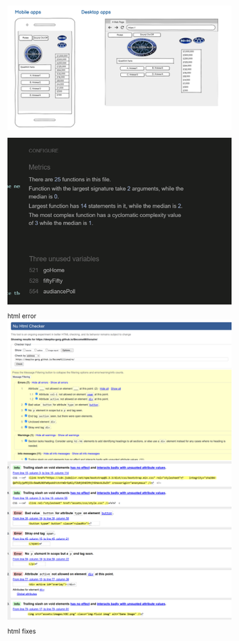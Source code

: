 ![alt text](assets/readmeImages/wireframe.png)

![Javascript Test Result Image](assets/readmeImages/JSHintTest.png)

html error
![alt text](image.png)
![alt text](image-1.png)

html fixes
